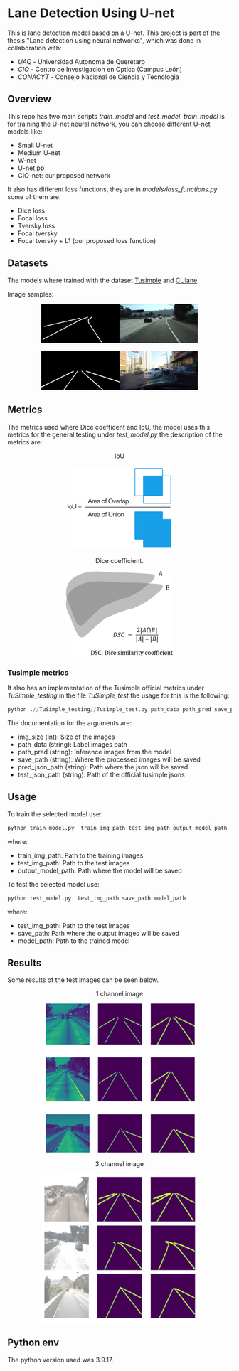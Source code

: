 # Lane Detection Using U-net
This is lane detection model based on a U-net. This project is part of the thesis "Lane detection using neural networks", which was done in collaboration with:
 * _UAQ_ - Universidad Autonoma de Queretaro
 * _CIO_ - Centro de Investigacion en Optica (Campus León)
 * _CONACYT_ - Consejo Nacional de Ciencia y Tecnologia

## Overview

This repo has two main scripts _train_model_ and _test_model_. _train_model_ is for training the U-net neural network, you can choose different U-net models like: 
* Small U-net
* Medium U-net
* W-net
* U-net pp
* CIO-net: our proposed network

It also has different loss functions, they are in _models/loss_functions.py_ some of them are:
* Dice loss
* Focal loss
* Tversky loss
* Focal tversky
* Focal tversky + L1 (our proposed loss function)

## Datasets
The models where trained with the dataset [Tusimple](https://www.kaggle.com/datasets/manideep1108/tusimple) and [CUlane](https://xingangpan.github.io/projects/CULane.html).

Image samples:
<p align="center">
  <img width="70%" height="48%" src="img/Tusimple.jpg">  
</p>

<p align="center">
  <img width="70%" height="48%" src="img/CULane.jpg">  
</p>


## Metrics

The metrics used where Dice coefficent and IoU, the model uses this metrics for the general testing under _test_model.py_ the description of the metrics are:

<p align="center">
IoU 
</p>

<p align="center">
<img width="48%" height="48%" src="img/IoU.png">  
</p>

<p align="center">
Dice coefficient.
</p>
<p align="center">
<img width="48%" height="48%" src="img/Dice.png">
</p>

### Tusimple metrics

It also has an implementation of the Tusimple official metrics under _TuSimple_testing_ in the file _TuSimple_test_ the usage for this is the following:

```python
python .//TuSimple_testing//Tusimple_test.py path_data path_pred save_path pred_json_path test_json_path
```

The documentation for the arguments are:

* img_size (int): Size of the images
* path_data (string): Label images path
* path_pred (string): Inference images from the model
* save_path (string): Where the processed images will be saved
* pred_json_path (string): Path where the json will be saved
* test_json_path (string): Path of the official tusimple jsons

## Usage

To train the selected model use:
```python
python train_model.py  train_img_path test_img_path output_model_path
```
where:
* train_img_path: Path to the training images
* test_img_path: Path to the test images
* output_model_path: Path where the model will be saved

To test the selected model use:
```python
python test_model.py  test_img_path save_path model_path
```
where:
* test_img_path: Path to the test images
* save_path: Path where the output images will be saved
* model_path: Path to the trained model

## Results

Some results of the test images can be seen below.

<p align="center">
1 channel image
</p>

<p align="center">
<img width="70%" height="70%" src="img/Results.png">  
</p>

<p align="center">
3 channel image
</p>
<p align="center">
<img width="70%" height="70%" src="img/3chanel.png">
</p>

## Python env

The python version used was 3.9.17.